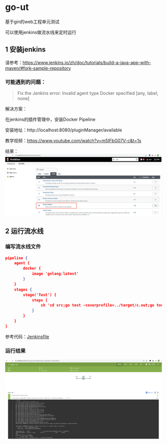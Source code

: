 # go-ut
基于gin的web工程单元测试

可以使用jenkins做流水线来定时运行

## 1 安装jenkins
请参考：https://www.jenkins.io/zh/doc/tutorials/build-a-java-app-with-maven/#fork-sample-repository

### 可能遇到的问题：

> Fix the Jenkins error: Invalid agent type Docker specified [any, label, none]

解决方案：

在jenkins的插件管理中，安装Docker Pipeline

安装地址：http://localhost:8080/pluginManager/available

教学视频：https://www.youtube.com/watch?v=m5IFbG07V-c&t=1s

结果：
![/images/jenkins-plugin-docker-pipeline.png](/images/jenkins-plugin-docker-pipeline.png)

## 2 运行流水线

### 编写流水线文件
```json
pipeline {
    agent {
        docker {
            image 'golang:latest'
        }
    }
    stages {
        stage('Test') {
            steps {
                sh 'cd src;go test -coverprofile=../target/c.out;go tool cover -html=../target/c.out -o ../target/coverage.html;'
            }
        }
    }
}

```
参考代码：[Jenkinsfile](/Jenkinsfile)

### 运行结果

![/images/jenkins-pipeline1.png](/images/jenkins-pipeline1.png)
